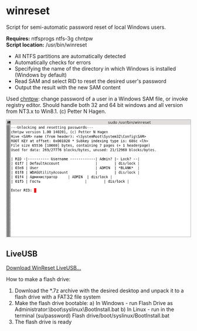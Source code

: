 # winreset
Script for semi-automatic password reset of local Windows users.

**Requires:** ntfsprogs ntfs-3g chntpw  
**Script location:** /usr/bin/winreset

+ All NTFS partitions are automatically detected
+ Automatically checks for errors
+ Specifying the name of the directory in which Windows is installed (Windows by default)
+ Read SAM and select RID to reset the desired user's password
+ Output the result with the new SAM content

Used [chntpw](http://www.chntpw.com/): change password of a user in a Windows SAM file,
or invoke registry editor. Should handle both 32 and 64 bit windows and
all version from NT3.x to Win8.1. (c) Petter N Hagen.  

![](https://github.com/AKotov-dev/WinReset/blob/main/ScreenShot1.png)  

## LiveUSB
[Download WinReset LiveUSB...](https://cloud.mail.ru/public/sNho/qWbbDc9fn)

How to make a flash drive:
1. Download the *.7z archive with the desired desktop and unpack it to a flash drive with a FAT32 file system
2. Make the flash drive bootable:
     a) In Windows - run Flash Drive as Administrator:\boot\syslinux\BootInstall.bat
     b) In Linux - run in the terminal (su/password) Flash drive/boot/syslinux/BootInstall.bat
3. The flash drive is ready
